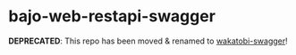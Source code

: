 # bajo-web-restapi-swagger

**DEPRECATED**: This repo has been moved & renamed to [wakatobi-swagger](https://github.com/ardhi/wakatobi-swagger)!